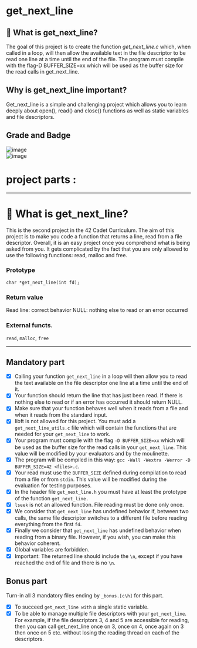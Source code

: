 # get_next_line

## 🚀 What is get_next_line?
The goal of this project is to create the function _get_next_line.c_ which, when called in a loop, will then allow the available text in the file descriptor to be read one line at a time until the end of the file. The program must compile with the flag-D BUFFER_SIZE=xx which will be used as the buffer size for the read calls in get_next_line.

## Why is get_next_line important?
Get_next_line is a simple and challenging project which allows you to learn deeply about open(), read() and close() functions as well as static variables and file descriptors.

## Grade and Badge 
![image](https://user-images.githubusercontent.com/85964972/132257264-f92eb828-0168-46d7-aa10-15a6bf44ef6e.png)
<br/>
![image](https://user-images.githubusercontent.com/85964972/132258308-4a7ceea0-b212-4a51-a300-88c9bd1706ef.png)

# project parts :

---

# 🚀 What is get_next_line?

This is the second project in the 42 Cadet Curriculum. The aim of this project is to make you code a function that returns a line, read from a file descriptor. Overall, it is an easy project once you comprehend what is being asked from you. It gets complicated by the fact that you are only allowed to use the following functions: read, malloc and free.

### Prototype
`char *get_next_line(int fd);`
### Return value
Read line: correct behavior
NULL: nothing else to read or an error occurred
### External functs.
`read`, `malloc`, `free`

---

##     Mandatory part

- [x] Calling your function `get_next_line` in a loop will then allow you to read the text available on the file descriptor one line at a time until the end of it.
- [x] Your function should return the line that has just been read. If there is nothing else to read or if an error has occurred it should return NULL.
- [x] Make sure that your function behaves well when it reads from a file and when it reads from the standard input.
- [x] libft is not allowed for this project. You must add a `get_next_line_utils.c` file which will contain the functions that are needed for your `get_next_line` to work.
- [x] Your program must compile with the flag `-D BUFFER_SIZE=xx` which will be used as the buffer size for the read calls in your `get_next_line`. This value will be modified by your evaluators and by the moulinette.
- [x] The program will be compiled in this way: `gcc -Wall -Wextra -Werror -D BUFFER_SIZE=42 <files>.c`.
- [x] Your read must use the `BUFFER_SIZE` defined during compilation to read from a file or from `stdin`. This value will be modified during the evaluation for testing purposes.
- [x] In the header file `get_next_line.h` you must have at least the prototype of the function `get_next_line.`
- [x] `lseek` is not an allowed function. File reading must be done only once.
- [x] We consider that `get_next_line` has undefined behavior if, between two calls, the same file descriptor switches to a different file before reading everything from the first `fd`.
- [x] Finally we consider that `get_next_line` has undefined behavior when reading from a binary file. However, if you wish, you can make this behavior coherent.
- [x] Global variables are forbidden.
- [x] Important: The returned line should include the `\n`, except if you have reached the end of file and there is no `\n`.

##    Bonus part
Turn-in all 3 mandatory files ending by `_bonus.[c\h]` for this part.
- [x] To succeed `get_next_line with` a single static variable.
- [x] To be able to manage multiple file descriptors with your `get_next_line`. For example, if the file descriptors 3, 4 and 5 are accessible for reading, then you can call get_next_line once on 3, once on 4, once again on 3 then once on 5 etc. without losing the reading thread on each of the descriptors.
